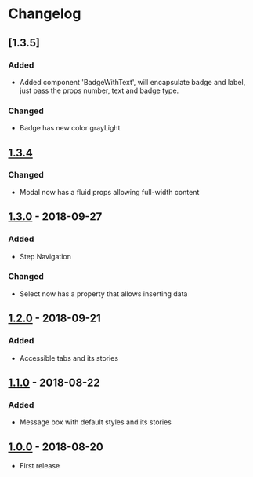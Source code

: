 # Changelog

## [1.3.5]
### Added
- Added component 'BadgeWithText', will encapsulate badge and label, just pass the props number, text and badge type.
### Changed
- Badge has new color grayLight  

## [1.3.4]
### Changed
- Modal now has a fluid props allowing full-width content

## [1.3.0] - 2018-09-27
### Added
- Step Navigation
### Changed
- Select now has a property that allows inserting data

## [1.2.0] - 2018-09-21
### Added
- Accessible tabs and its stories

## [1.1.0] - 2018-08-22
### Added
- Message box with default styles and its stories

## [1.0.0] - 2018-08-20
- First release


[Unreleased]: https://github.com/radargovernamental/orbit-style/compare/1.3.4...develop
[1.3.4]: https://github.com/radargovernamental/orbit-style/compare/1.3.0...1.3.4
[1.3.0]: https://github.com/radargovernamental/orbit-style/compare/1.2.0...1.3.0
[1.2.0]: https://github.com/radargovernamental/orbit-style/compare/1.1.0...1.2.0
[1.1.0]: https://github.com/radargovernamental/orbit-style/compare/1.0.0...1.1.0
[1.0.0]: https://github.com/radargovernamental/orbit-style/releases/tag/1.0.0
